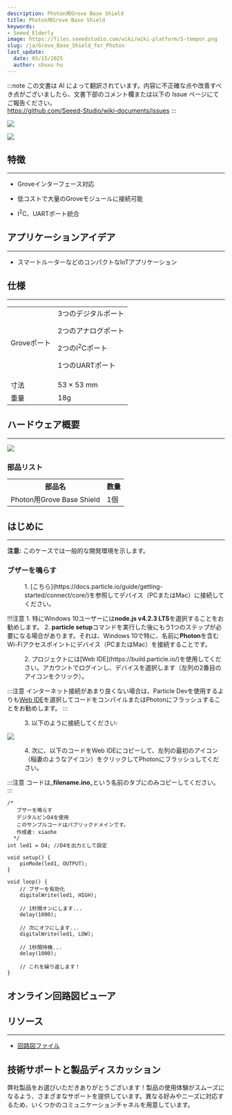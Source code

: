 ```yaml
---
description: Photon用Grove Base Shield
title: Photon用Grove Base Shield
keywords:
- Seeed_Elderly
image: https://files.seeedstudio.com/wiki/wiki-platform/S-tempor.png
slug: /ja/Grove_Base_Shield_for_Photon
last_update:
  date: 05/15/2025
  author: shuxu hu
---
```

:::note
この文書は AI によって翻訳されています。内容に不正確な点や改善すべき点がございましたら、文書下部のコメント欄または以下の Issue ページにてご報告ください。  
https://github.com/Seeed-Studio/wiki-documents/issues
:::

![](https://files.seeedstudio.com/wiki/Grove_Base_Shield_for_Photon/img/Grove_Base_Shield_for_Photon_product_view_1200_s.jpg)

<!-- **Photon用Grove Base Shield**は、[Grove](/Grove_System)ポートを組み込んだ拡張シールドボードで、より強力で知的なアプリケーションを、より豊富でコスト効率の高いGrove機能モジュールを使用して構築することができます。デジタルポート3つ、アナログポート2つ、I<sup>2</sup>Cポート2つ、UARTポート1つを備えています。これはプラグアンドプレイ型のボードであり、プロトタイピングプロセスを劇的に加速します。 -->

[![](https://files.seeedstudio.com/wiki/Seeed-WiKi/docs/images/300px-Get_One_Now_Banner-ragular.png)](https://www.seeedstudio.com/Particle-Photon-Base-Shield-p-2598.html?cPath=98_106_57)

## 特徴
---
*   Groveインターフェース対応

*   低コストで大量のGroveモジュールに接続可能

*   I<sup>2</sup>C、UARTポート統合

## アプリケーションアイデア
---
*   スマートルーターなどのコンパクトなIoTアプリケーション

## 仕様
---
<table>
<tr>
<td> Groveポート </td>
<td> 3つのデジタルポート

2つのアナログポート

2つのI<sup>2</sup>Cポート

1つのUARTポート

</td></tr>
<tr>
<td> 寸法  </td>
<td> 53 × 53 mm
</td></tr>
<tr>
<td> 重量  </td>
<td> 18g
</td></tr></table>

## ハードウェア概要
---
![](https://files.seeedstudio.com/wiki/Grove_Base_Shield_for_Photon/img/Grove_Base_Shield_for_Photon_component_diagram_annotated_1200_s.jpg)

### **部品リスト**

<table>
<tr>
<th>部品名   </th>
<th> 数量
</th></tr>
<tr>
<td> Photon用Grove Base Shield  </td>
<td> 1個
</td></tr></table>

## はじめに
---
**注意:** このケースでは一般的な開発環境を示します。

<!-- ### 必要な材料

*   [Particle Photon](https://www.seeedstudio.com/depot/Particle-Photon-p-2527.html) × 1

*   USBケーブル（タイプAからマイクロタイプB） × 1
*   PCまたはMac

*   Photon用Grove Base Shield × 1

*   [Grove - Buzzer](https://www.seeedstudio.com/depot/Grove-Buzzer-p-768.html?cPath=38) × 1 -->

### ブザーを鳴らす

<dl><dd> 1. [こちら](https://docs.particle.io/guide/getting-started/connect/core/)を参照してデバイス（PCまたはMac）に接続してください。
</dd></dl>

!!!注意
    1. 特にWindows 10ユーザーには**node.js v4.2.3 LTS**を選択することをお勧めします。
    2. **particle setup**コマンドを実行した後にもう1つのステップが必要になる場合があります。それは、Windows 10で特に、名前に**Photon**を含むWi-Fiアクセスポイントにデバイス（PCまたはMac）を接続することです。

<dl><dd> 2. プロジェクトには[Web IDE](https://build.particle.io/)を使用してください。アカウントでログインし、デバイスを選択します（左列の2番目のアイコンをクリック）。
</dd></dl>

:::注意
    インターネット接続があまり良くない場合は、Particle Devを使用するよりも[Web IDE](https://build.particle.io/)を選択してコードをコンパイルまたはPhotonにフラッシュすることをお勧めします。
:::
<dl><dd> 3. 以下のように接続してください:
</dd></dl>

![](https://files.seeedstudio.com/wiki/Grove_Base_Shield_for_Photon/img/Grove_Base_Shield_for_Photon_demo_conneciton_1200_S.jpg)

<dl><dd> 4. 次に、以下のコードをWeb IDEにコピーして、左列の最初のアイコン（稲妻のようなアイコン）をクリックしてPhotonにフラッシュしてください。
</dd></dl>

:::注意
    コードは_**filename.ino**_という名前のタブにのみコピーしてください。
:::
```
/*
   ブザーを鳴らす
   デジタルピンD4を使用
   このサンプルコードはパブリックドメインです。
   作成者: xiaohe
  */
int led1 = D4; //D4を出力として設定

void setup() {
    pinMode(led1, OUTPUT);
}

void loop() {
    // ブザーを有効化
    digitalWrite(led1, HIGH);

    // 1秒間オンにします...
    delay(1000);

    // 次にオフにします...
    digitalWrite(led1, LOW);

    // 1秒間待機...
    delay(1000);

    // これを繰り返します！
}
```

## オンライン回路図ビューア

<div className="altium-ecad-viewer" data-project-src="https://files.seeedstudio.com/wiki/Grove_Base_Shield_for_Photon/res/Schematic_files_for_Grove_Base_Shield_for_Photon.zip" style={{borderRadius: '0px 0px 4px 4px', height: 500, borderStyle: 'solid', borderWidth: 1, borderColor: 'rgb(241, 241, 241)', overflow: 'hidden', maxWidth: 1280, maxHeight: 700, boxSizing: 'border-box'}}>
</div>


## リソース
---
*   [回路図ファイル](https://files.seeedstudio.com/wiki/Grove_Base_Shield_for_Photon/res/Schematic_files_for_Grove_Base_Shield_for_Photon.zip)

<!-- *   [Grove_System](/Grove_System) -->

## 技術サポートと製品ディスカッション

弊社製品をお選びいただきありがとうございます！製品の使用体験がスムーズになるよう、さまざまなサポートを提供しています。異なる好みやニーズに対応するため、いくつかのコミュニケーションチャネルを用意しています。

<div class="button_tech_support_container">
<a href="https://forum.seeedstudio.com/" class="button_forum"></a> 
<a href="https://www.seeedstudio.com/contacts" class="button_email"></a>
</div>

<div class="button_tech_support_container">
<a href="https://discord.gg/eWkprNDMU7" class="button_discord"></a> 
<a href="https://github.com/Seeed-Studio/wiki-documents/discussions/69" class="button_discussion"></a>
</div>